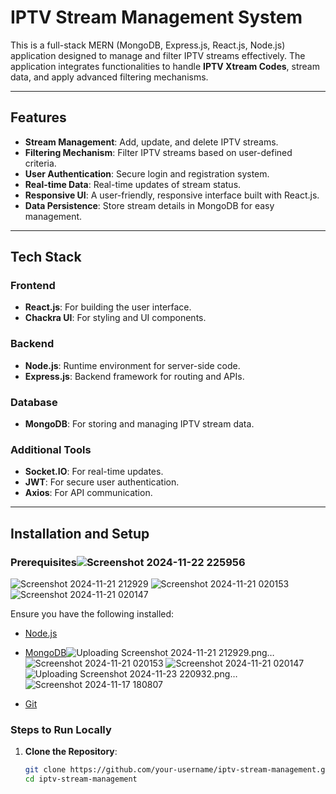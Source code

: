 # IPTV Stream Management System

This is a full-stack MERN (MongoDB, Express.js, React.js, Node.js) application designed to manage and filter IPTV streams effectively. The application integrates functionalities to handle **IPTV Xtream Codes**, stream data, and apply advanced filtering mechanisms.

---

## Features

- **Stream Management**: Add, update, and delete IPTV streams.
- **Filtering Mechanism**: Filter IPTV streams based on user-defined criteria.
- **User Authentication**: Secure login and registration system.
- **Real-time Data**: Real-time updates of stream status.
- **Responsive UI**: A user-friendly, responsive interface built with React.js.
- **Data Persistence**: Store stream details in MongoDB for easy management.

---

## Tech Stack

### Frontend
- **React.js**: For building the user interface.
- **Chackra UI**: For styling and UI components.

### Backend
- **Node.js**: Runtime environment for server-side code.
- **Express.js**: Backend framework for routing and APIs.

### Database
- **MongoDB**: For storing and managing IPTV stream data.

### Additional Tools
- **Socket.IO**: For real-time updates.
- **JWT**: For secure user authentication.
- **Axios**: For API communication.

---

## Installation and Setup

### Prerequisites![Screenshot 2024-11-22 225956](https://github.com/user-attachments/assets/b588f665-a18d-4807-a3ad-c8fc12a78cfd)
![Screenshot 2024-11-21 212929](https://github.com/user-attachments/assets/7871bb9f-3a25-4c7d-bdc9-41aaa10cbfb6)
![Screenshot 2024-11-21 020153](https://github.com/user-attachments/assets/69d63929-b498-4bed-b9da-add8dc99f868)
![Screenshot 2024-11-21 020147](https://github.com/user-attachments/assets/38037383-ddc3-4655-8e37-3a51fd8aa444)

Ensure you have the following installed:
- [Node.js](https://nodejs.org/)
- [MongoDB](https://www.mongodb.com/)![Uploading Screenshot 2024-11-21 212929.png…]()
![Screenshot 2024-11-21 020153](https://github.com/user-attachments/assets/97612945-b3c2-4d82-8111-fdb3a9561b86)
![Screenshot 2024-11-21 020147](https://github.com/user-attachments/assets/ffb5935a-adb8-45dd-a57b-f627a0c57333)
![Uploading Screenshot 2024-11-23 220932.png…]()
![Screenshot 2024-11-17 180807](https://github.com/user-attachments/assets/8810ca56-4c4c-49f4-bc37-c4fefc1d3477)

- [Git](https://git-scm.com/)

### Steps to Run Locally
1. **Clone the Repository**:
   ```bash
   git clone https://github.com/your-username/iptv-stream-management.git
   cd iptv-stream-management
